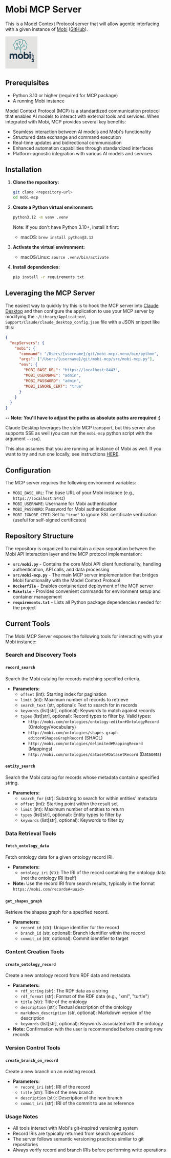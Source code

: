 # Mobi MCP Server
This is a Model Context Protocol server that will allow agentic interfacing with a given instance of 
[Mobi](https://mobi.solutions/) ([GitHub](https://github.com/inovexcorp/mobi)).

<img src="./logo.png" alt="mobi-mcp-logo" style="width: 100px;" />

## Prerequisites
- Python 3.10 or higher (required for MCP package)
- A running Mobi instance

Model Context Protocol (MCP) is a standardized communication protocol that enables AI models to interact with external
tools and services. When integrated with Mobi, MCP provides several key benefits:

- Seamless interaction between AI models and Mobi's functionality
- Structured data exchange and command execution
- Real-time updates and bidirectional communication
- Enhanced automation capabilities through standardized interfaces
- Platform-agnostic integration with various AI models and services

## Installation

1. **Clone the repository:**
   ```bash
   git clone <repository-url>
   cd mobi-mcp
   ```

2. **Create a Python virtual environment:**
   ```bash
   python3.12 -m venv .venv
   ```
   
   Note: If you don't have Python 3.10+, install it first:
   - macOS: `brew install python@3.12`

3. **Activate the virtual environment:**
   - macOS/Linux: `source .venv/bin/activate`

4. **Install dependencies:**
   ```bash
   pip install -r requirements.txt
   ```

## Leveraging the MCP Server
The easiest way to quickly try this is to hook the MCP server into [Claude Desktop](https://claude.ai/download) and then
configure the application to use your MCP server by modifying the 
`~/Library/Application\ Support/Claude/claude_desktop_config.json` file with a JSON snippet like this:

```json
{
  "mcpServers": {
    "mobi": {
      "command": "/Users/{username}/git/mobi-mcp/.venv/bin/python",
      "args": ["/Users/{username}/git/mobi-mcp/src/mobi-mcp.py"],
      "env": {
        "MOBI_BASE_URL": "https://localhost:8443",
        "MOBI_USERNAME": "admin",
        "MOBI_PASSWORD": "admin",
        "MOBI_IGNORE_CERT": "true"
      }
    }
  }
}
```
**-- Note: You'll have to adjust the paths as absolute paths are required :)**

Claude Desktop leverages the stdio MCP transport, but this server also supports SSE as well (you can run the `mobi-mcp`
python script with the argument `--sse`).

This also assumes that you are running an instance of Mobi as well. If you want to try and run one locally,
see instructions [HERE](https://inovexcorp.github.io/mobi-docs/latest/index.html#installing_the_docker_image).

## Configuration

The MCP server requires the following environment variables:

- `MOBI_BASE_URL`: The base URL of your Mobi instance (e.g., `https://localhost:8443`)
- `MOBI_USERNAME`: Username for Mobi authentication
- `MOBI_PASSWORD`: Password for Mobi authentication
- `MOBI_IGNORE_CERT`: Set to `"true"` to ignore SSL certificate verification (useful for self-signed certificates)

## Repository Structure
The repository is organized to maintain a clean separation between the Mobi API interaction layer and the MCP protocol
implementation:

- **`src/mobi.py`** - Contains the core Mobi API client functionality, handling authentication, API calls, and data processing
- **`src/mobi-mcp.py`** - The main MCP server implementation that bridges Mobi functionality with the Model Context Protocol
- **`Dockerfile`** - Enables containerized deployment of the MCP server
- **`Makefile`** - Provides convenient commands for environment setup and container management
- **`requirements.txt`** - Lists all Python package dependencies needed for the project



## Current Tools
The Mobi MCP Server exposes the following tools for interacting with your Mobi instance:

### Search and Discovery Tools

#### `record_search`
Search the Mobi catalog for records matching specified criteria.
- **Parameters:**
  - `offset` (int): Starting index for pagination
  - `limit` (int): Maximum number of records to retrieve
  - `search_text` (str, optional): Text to search for in records
  - `keywords` (list[str], optional): Keywords to match against records
  - `types` (list[str], optional): Record types to filter by. Valid types:
    - `http://mobi.com/ontologies/ontology-editor#OntologyRecord` (Ontology/Vocabulary)
    - `http://mobi.com/ontologies/shapes-graph-editor#ShapesGraphRecord` (SHACL)
    - `http://mobi.com/ontologies/delimited#MappingRecord` (Mappings)
    - `http://mobi.com/ontologies/dataset#DatasetRecord` (Datasets)

#### `entity_search`
Search the Mobi catalog for records whose metadata contain a specified string.
- **Parameters:**
  - `search_for` (str): Substring to search for within entities' metadata
  - `offset` (int): Starting point within the result set
  - `limit` (int): Maximum number of entities to return
  - `types` (list[str], optional): Entity types to filter by
  - `keywords` (list[str], optional): Keywords to filter by

### Data Retrieval Tools

#### `fetch_ontology_data`
Fetch ontology data for a given ontology record IRI.
- **Parameters:**
  - `ontology_iri` (str): The IRI of the record containing the ontology data (not the ontology IRI itself)
- **Note:** Use the record IRI from search results, typically in the format `https://mobi.com/records#<uuid>`

#### `get_shapes_graph`
Retrieve the shapes graph for a specified record.
- **Parameters:**
  - `record_id` (str): Unique identifier for the record
  - `branch_id` (str, optional): Branch identifier within the record
  - `commit_id` (str, optional): Commit identifier to target

### Content Creation Tools

#### `create_ontology_record`
Create a new ontology record from RDF data and metadata.
- **Parameters:**
  - `rdf_string` (str): The RDF data as a string
  - `rdf_format` (str): Format of the RDF data (e.g., "xml", "turtle")
  - `title` (str): Title of the ontology
  - `description` (str): Textual description of the ontology
  - `markdown_description` (str, optional): Markdown version of the description
  - `keywords` (list[str], optional): Keywords associated with the ontology
- **Note:** Confirmation with the user is recommended before creating new records

### Version Control Tools

#### `create_branch_on_record`
Create a new branch on an existing record.
- **Parameters:**
  - `record_iri` (str): IRI of the record
  - `title` (str): Title of the new branch
  - `description` (str): Description of the new branch
  - `commit_iri` (str): IRI of the commit to use as reference

### Usage Notes
- All tools interact with Mobi's git-inspired versioning system
- Record IRIs are typically returned from search operations
- The server follows semantic versioning practices similar to git repositories
- Always verify record and branch IRIs before performing write operations
